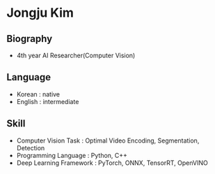 # Jongju Kim
  
## Biography
- 4th year AI Researcher(Computer Vision)
  
## Language
- Korean : native
- English : intermediate
  
## Skill
- Computer Vision Task : Optimal Video Encoding, Segmentation, Detection
- Programming Language : Python, C++
- Deep Learning Framework : PyTorch, ONNX, TensorRT, OpenVINO

<!---
siri2100/siri2100 is a ✨ special ✨ repository because its `README.md` (this file) appears on your GitHub profile.
You can click the Preview link to take a look at your changes.
--->
